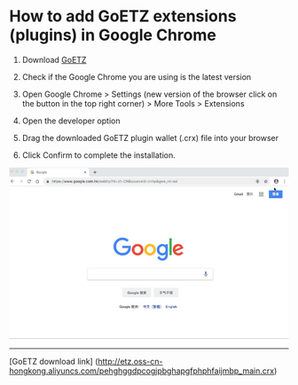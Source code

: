 How to add GoETZ extensions (plugins) in Google Chrome
=======================

1. Download [GoETZ](http://etz.oss-cn-hongkong.aliyuncs.com/pehghggdpcogjpbghapgfphphfaijmbp_main.crx)

2. Check if the Google Chrome you are using is the latest version

3. Open Google Chrome > Settings (new version of the browser click on the button in the top right corner) > More Tools > Extensions

4. Open the developer option

5. Drag the downloaded GoETZ plugin wallet (.crx) file into your browser

6. Click Confirm to complete the installation.

![教程.gif](./img/Tutorials.gif)


__________________
[GoETZ download link] (http://etz.oss-cn-hongkong.aliyuncs.com/pehghggdpcogjpbghapgfphphfaijmbp_main.crx)


